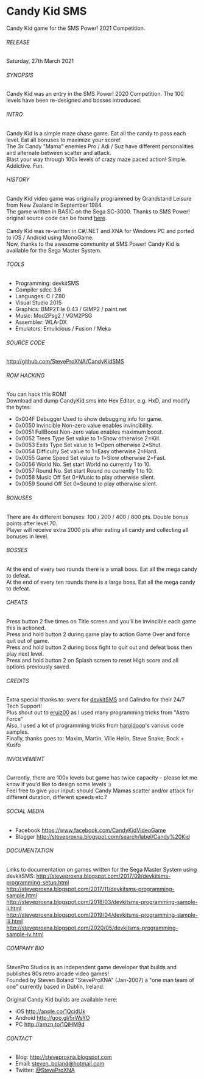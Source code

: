 # Candy Kid SMS
Candy Kid game for the SMS Power! 2021 Competition.

###### RELEASE
Saturday, 27th March 2021

###### SYNOPSIS
Candy Kid was an entry in the SMS Power! 2020 Competition.  The 100 levels have been re-designed and bosses introduced.

###### INTRO
Candy Kid is a simple maze chase game.  Eat all the candy to pass each level.  Eat all bonuses to maximize your score!
<br />
The 3x Candy "Mama" enemies Pro / Adi / Suz have different personalities and alternate between scatter and attack.
<br />
Blast your way through 100x levels of crazy maze paced action!  Simple. Addictive. Fun.

###### HISTORY
Candy Kid video game was originally programmed by Grandstand Leisure from New Zealand in September 1984.
<br />
The game written in BASIC on the Sega SC-3000.  Thanks to SMS Power! original source code can be found [here](https://www.smspower.org/Scans/SegaComputer-Magazine-Issue02?gallerypage=17).
<br />
<br />
Candy Kid was re-written in C#/.NET and XNA for Windows PC and ported to iOS / Android using MonoGame.
<br />
Now, thanks to the awesome community at SMS Power! Candy Kid is available for the Sega Master System.

###### TOOLS
- Programming:	devkitSMS
- Compiler		sdcc 3.6
- Languages:	C / Z80
- Visual Studio 2015
- Graphics:		BMP2Tile 0.43 / GIMP2 / paint.net
- Music:		Mod2Psg2 / VGM2PSG
- Assembler:	WLA-DX
- Emulators:	Emulicious / Fusion / Meka

###### SOURCE CODE
http://github.com/SteveProXNA/CandyKidSMS

###### ROM HACKING
You can hack this ROM!  
Download and dump CandyKid.sms into Hex Editor, e.g. HxD, and modify the bytes:
- 0x004F	Debugger	Used to show debugging info for game.
- 0x0050	Invincible	Non-zero value enables invincibility.
- 0x0051	FullBoost	Non-zero value enables maximum boost.
- 0x0052	Trees Type	Set value to 1=Show otherwise 2=Kill.
- 0x0053	Exits Type	Set value to 1=Open otherwise 2=Shut.
- 0x0054	Difficulty	Set value to 1=Easy otherwise 2=Hard.
- 0x0055	Game Speed	Set value to 1=Slow otherwise 2=Fast.
- 0x0056	World No.	Set start World no currently 1 to 10.
- 0x0057	Round No.	Set start Round no currently 1 to 10.
- 0x0058	Music Off	Set 0=Music to play otherwise silent.
- 0x0059	Sound Off	Set 0=Sound to play otherwise silent.

###### BONUSES
There are 4x different bonuses: 100 / 200 / 400 / 800 pts.  Double bonus points after level 70.
<br />
Player will receive extra 2000 pts after eating all candy and collecting all bonuses in level.

###### BOSSES
At the end of every two rounds there is a small boss.  Eat all the mega candy to defeat.
<br />
At the end of every ten rounds there is a large boss.  Eat all the mega candy to defeat.

###### CHEATS
Press button 2 five times on Title screen and you'll be invincible each game this is actioned.
<br />
Press and hold button 2 during game play to action Game Over and force quit out of game.
<br />
Press and hold button 2 during boss fight to quit out and defeat boss then play next level.
<br />
Press and hold button 2 on Splash screen to reset High score and all options previously saved.

###### CREDITS
Extra special thanks to: sverx for [devkitSMS](https://github.com/sverx/devkitSMS) and Calindro for their 24/7 Tech Support!
<br />
Plus shout out to [eruiz00](http://www.smspower.org/forums/member10267) as I used many programming tricks from "Astro Force"
<br />
Also, I used a lot of programming tricks from [haroldoop](http://www.smspower.org/forums/member601)'s various code samples.
<br />
Finally, thanks goes to: Maxim, Martin, Ville Helin, Steve Snake, Bock + Kusfo

###### INVOLVEMENT
Currently, there are 100x levels but game has twice capacity - please let me know if you'd like to design some levels :)
<br />
Feel free to give your input: should Candy Mamas scatter and/or attack for different duration, different speeds etc.?

###### SOCIAL MEDIA
- Facebook https://www.facebook.com/CandyKidVideoGame
- Blogger  http://steveproxna.blogspot.com/search/label/Candy%20Kid

###### DOCUMENTATION
Links to documentation on games written for the Sega Master System using devkitSMS:
http://steveproxna.blogspot.com/2017/09/devkitsms-programming-setup.html
<br />
http://steveproxna.blogspot.com/2017/11/devkitsms-programming-sample.html
<br />
http://steveproxna.blogspot.com/2018/03/devkitsms-programming-sample-ii.html
<br />
http://steveproxna.blogspot.com/2019/04/devkitsms-programming-sample-iii.html
<br />
http://steveproxna.blogspot.com/2020/05/devkitsms-programming-sample-iv.html

###### COMPANY BIO
StevePro Studios is an independent game developer that builds and publishes 80s retro arcade video games!
<br />
Founded by Steven Boland "SteveProXNA" (Jan-2007) a "one man team of one" currently based in Dublin, Ireland.
<br />
<br />
Original Candy Kid builds are available here:
<br />
- iOS		http://apple.co/1QcidUk
- Android	http://goo.gl/5rWsYO
- PC		http://amzn.to/1QiHM9d

###### CONTACT
- Blog:		http://steveproxna.blogspot.com
- Email:	steven_boland@hotmail.com
- Twitter:	[@SteveProXNA](http://twitter.com/SteveProXNA)
